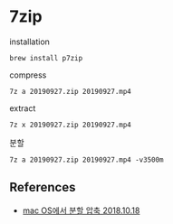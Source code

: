 # 7zip
installation
```
brew install p7zip
```

compress
```
7z a 20190927.zip 20190927.mp4
```
extract
```
7z x 20190927.zip 20190927.mp4
```

분할
```
7z a 20190927.zip 20190927.mp4 -v3500m
```

## References
* [mac OS에서 분할 압축 2018.10.18](https://knight76.tistory.com/entry/mac-OS%EC%97%90%EC%84%9C-%EB%B6%84%ED%95%A0-%EC%95%95%EC%B6%95)